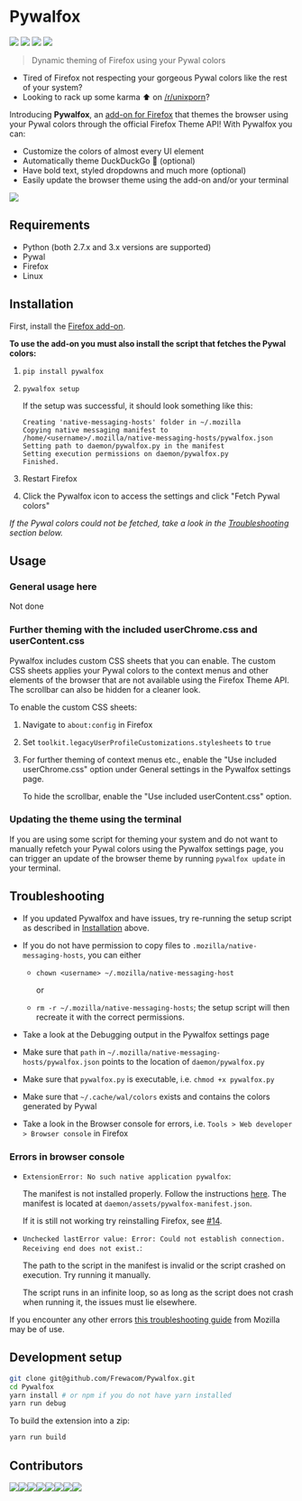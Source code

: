 # Pywalfox 

[<img src="https://img.shields.io/amo/v/pywalfox">](https://addons.mozilla.org/en-US/firefox/addon/pywalfox/) 
[<img src="https://img.shields.io/amo/stars/pywalfox">](https://addons.mozilla.org/en-US/firefox/addon/pywalfox/) 
[<img src="https://img.shields.io/amo/users/pywalfox">](https://addons.mozilla.org/en-US/firefox/addon/pywalfox/) 
[<img src="https://img.shields.io/amo/dw/pywalfox">](https://addons.mozilla.org/en-US/firefox/addon/pywalfox/)

> Dynamic theming of Firefox using your Pywal colors

- Tired of Firefox not respecting your gorgeous Pywal colors like the rest of your system? 
- Looking to rack up some karma :arrow_up: on [/r/unixporn](https://reddit.com/r/unixporn)? 

Introducing **Pywalfox**, an [add-on for Firefox](https://addons.mozilla.org/en-US/firefox/addon/pywalfox/) that themes the browser using your Pywal colors through the official Firefox Theme API! 
With Pywalfox you can:
- Customize the colors of almost every UI element
- Automatically theme DuckDuckGo :duck: (optional)
- Have bold text, styled dropdowns and much more (optional)
- Easily update the browser theme using the add-on and/or your terminal

<img src="https://i.imgur.com/tZybQsU.gif"/>

## Requirements
- Python (both 2.7.x and 3.x versions are supported)
- Pywal
- Firefox
- Linux

## Installation

First, install the [Firefox add-on](https://addons.mozilla.org/en-US/firefox/addon/pywalfox/).

**To use the add-on you must also install the script that fetches the Pywal colors:**
1. `pip install pywalfox`
2. `pywalfox setup`

   If the setup was successful, it should look something like this:
    ```
   Creating 'native-messaging-hosts' folder in ~/.mozilla
   Copying native messaging manifest to /home/<username>/.mozilla/native-messaging-hosts/pywalfox.json
   Setting path to daemon/pywalfox.py in the manifest
   Setting execution permissions on daemon/pywalfox.py
   Finished.
   ```

3. Restart Firefox 
4. Click the Pywalfox icon to access the settings and click "Fetch Pywal colors" 

*If the Pywal colors could not be fetched, take a look in the [Troubleshooting](#troubleshooting) section below.*

## Usage

### General usage here
Not done

### Further theming with the included userChrome.css and userContent.css
Pywalfox includes custom CSS sheets that you can enable. 
The custom CSS sheets applies your Pywal colors to the context menus and other elements of the browser that are not available using the Firefox Theme API.
The scrollbar can also be hidden for a cleaner look.

To enable the custom CSS sheets:
1. Navigate to `about:config` in Firefox
2. Set `toolkit.legacyUserProfileCustomizations.stylesheets` to `true`
3. For further theming of context menus etc., enable the "Use included userChrome.css" option under General settings in the Pywalfox settings page.

   To hide the scrollbar, enable the "Use included userContent.css" option.

### Updating the theme using the terminal
If you are using some script for theming your system and do not want to manually refetch your Pywal colors using the Pywalfox settings page, you can trigger an update of the browser theme by running `pywalfox update` in your terminal. 

## Troubleshooting
* If you updated Pywalfox and have issues, try re-running the setup script as described in [Installation](#installation) above.
* If you do not have permission to copy files to `.mozilla/native-messaging-hosts`, you can either

  - `chown <username> ~/.mozilla/native-messaging-host` 
  
     or  
     
  - `rm -r ~/.mozilla/native-messaging-hosts`; the setup script will then recreate it with the correct permissions.
  
* Take a look at the Debugging output in the Pywalfox settings page
* Make sure that `path` in `~/.mozilla/native-messaging-hosts/pywalfox.json` points to the location of `daemon/pywalfox.py`
* Make sure that `pywalfox.py` is executable, i.e. `chmod +x pywalfox.py`
* Make sure that `~/.cache/wal/colors` exists and contains the colors generated by Pywal
* Take a look in the Browser console for errors, i.e. `Tools > Web developer > Browser console` in Firefox

### Errors in browser console
- `ExtensionError: No such native application pywalfox`:

   The manifest is not installed properly. Follow the instructions [here](https://developer.mozilla.org/en-US/docs/Mozilla/Add-ons/WebExtensions/Native_manifests.). The manifest is located at `daemon/assets/pywalfox-manifest.json`.

   If it is still not working try reinstalling Firefox, see [#14](https://github.com/Frewacom/Pywalfox/issues/14).

- `Unchecked lastError value: Error: Could not establish connection. Receiving end does not exist.`:

   The path to the script in the manifest is invalid or the script crashed on execution. Try running it manually.

   The script runs in an infinite loop, so as long as the script does not crash when running it, the issues must lie elsewhere.

If you encounter any other errors [this troubleshooting guide](https://developer.mozilla.org/en-US/docs/Mozilla/Add-ons/WebExtensions/Native_messaging#Troubleshooting
) from Mozilla may be of use. 

## Development setup
```bash
git clone git@github.com/Frewacom/Pywalfox.git
cd Pywalfox 
yarn install # or npm if you do not have yarn installed
yarn run debug
```

To build the extension into a zip: 
```bash
yarn run build
```
## Contributors
[![](https://sourcerer.io/fame/Frewacom/Frewacom/Pywalfox/images/0)](https://sourcerer.io/fame/Frewacom/Frewacom/Pywalfox/links/0)[![](https://sourcerer.io/fame/Frewacom/Frewacom/Pywalfox/images/1)](https://sourcerer.io/fame/Frewacom/Frewacom/Pywalfox/links/1)[![](https://sourcerer.io/fame/Frewacom/Frewacom/Pywalfox/images/2)](https://sourcerer.io/fame/Frewacom/Frewacom/Pywalfox/links/2)[![](https://sourcerer.io/fame/Frewacom/Frewacom/Pywalfox/images/3)](https://sourcerer.io/fame/Frewacom/Frewacom/Pywalfox/links/3)[![](https://sourcerer.io/fame/Frewacom/Frewacom/Pywalfox/images/4)](https://sourcerer.io/fame/Frewacom/Frewacom/Pywalfox/links/4)[![](https://sourcerer.io/fame/Frewacom/Frewacom/Pywalfox/images/5)](https://sourcerer.io/fame/Frewacom/Frewacom/Pywalfox/links/5)[![](https://sourcerer.io/fame/Frewacom/Frewacom/Pywalfox/images/6)](https://sourcerer.io/fame/Frewacom/Frewacom/Pywalfox/links/6)[![](https://sourcerer.io/fame/Frewacom/Frewacom/Pywalfox/images/7)](https://sourcerer.io/fame/Frewacom/Frewacom/Pywalfox/links/7)
